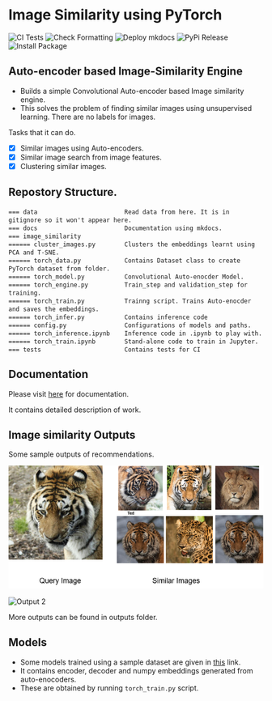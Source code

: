 # Image Similarity using PyTorch

![CI Tests](https://github.com/oke-aditya/image_similarity/workflows/CI%20Tests/badge.svg)
![Check Formatting](https://github.com/oke-aditya/image_similarity/workflows/Check%20Formatting/badge.svg)
![Deploy mkdocs](https://github.com/oke-aditya/image_similarity/workflows/Deploy%20mkdocs/badge.svg)
![PyPi Release](https://github.com/oke-aditya/image_similarity/workflows/PyPi%20Release/badge.svg)
![Install Package](https://github.com/oke-aditya/image_similarity/workflows/Install%20Package/badge.svg)

## Auto-encoder based Image-Similarity Engine

- Builds a simple Convolutional Auto-encoder based Image similarity engine.
- This solves the problem of finding similar images using unsupervised learning. There are no labels for images.

Tasks that it can do.

- [x] Similar images using Auto-encoders.
- [x] Similar image search from image features.
- [x] Clustering similar images.

## Repostory Structure.
```
=== data                        Read data from here. It is in gitignore so it won't appear here.
=== docs                        Documentation using mkdocs.
=== image_similarity
====== cluster_images.py        Clusters the embeddings learnt using PCA and T-SNE.
====== torch_data.py            Contains Dataset class to create PyTorch dataset from folder.
====== torch_model.py           Convolutional Auto-enocder Model.
====== torch_engine.py          Train_step and validation_step for training.
====== torch_train.py           Trainng script. Trains Auto-enocder and saves the embeddings.
====== torch_infer.py           Contains inference code
====== config.py                Configurations of models and paths.
====== torch_inference.ipynb    Inference code in .ipynb to play with.
====== torch_train.ipynb        Stand-alone code to train in Jupyter.
=== tests                       Contains tests for CI
```

## Documentation

Please visit [here](https://oke-aditya.github.io/image_similarity) for documentation.

It contains detailed description of work.

## Image similarity Outputs

Some sample outputs of recommendations.

![Output 1](outputs/query_image_0/Image_sim_op.png)

![Output 2](outputs/query_image_0/Image_sim_op2.png)

More outputs can be found in outputs folder.

## Models

- Some models trained using a sample dataset are given in [this](https://drive.google.com/drive/folders/1T6uS4O7LiuGMtXlRSMFmKAEDNQ08Ry25?usp=sharing) link.
- It contains encoder, decoder and numpy embeddings generated from auto-enocoders.
- These are obtained by running `torch_train.py` script.




